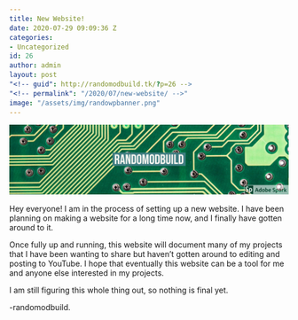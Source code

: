 ```yaml
---
title: New Website!
date: 2020-07-29 09:09:36 Z
categories:
- Uncategorized
id: 26
author: admin
layout: post
"<!-- guid": http://randomodbuild.tk/?p=26 -->
"<!-- permalink": "/2020/07/new-website/ -->"
image: "/assets/img/randowpbanner.png"
---
```


![randomodbuild banner image](/assets/img/randowpbanner.png)


Hey everyone! I am in the process of setting up a new website. I have been planning on making a website for a long time now, and I finally have gotten around to it. 

Once fully up and running, this website will document many of my projects that I have been wanting to share but haven&#8217;t gotten around to editing and posting to YouTube. I hope that eventually this website can be a tool for me and anyone else interested in my projects.

I am still figuring this whole thing out, so nothing is final yet. 

-randomodbuild.
